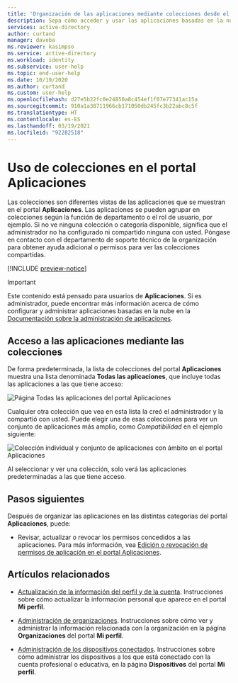 ```yaml
---
title: 'Organización de las aplicaciones mediante colecciones desde el portal Aplicaciones: Azure Active Directory | Microsoft Docs'
description: Sepa cómo acceder y usar las aplicaciones basadas en la nube de la organización en el portal Aplicaciones.
services: active-directory
author: curtand
manager: daveba
ms.reviewer: kasimpso
ms.service: active-directory
ms.workload: identity
ms.subservice: user-help
ms.topic: end-user-help
ms.date: 10/19/2020
ms.author: curtand
ms.custom: user-help
ms.openlocfilehash: d27e5b22fc0e24850a8c454ef1f07e77341ac15a
ms.sourcegitcommit: 910a1a38711966cb171050db245fc3b22abc8c5f
ms.translationtype: HT
ms.contentlocale: es-ES
ms.lasthandoff: 03/19/2021
ms.locfileid: "92282518"
---
```

# <a name="use-collections-in-the-my-apps-portal"></a>Uso de colecciones en el portal Aplicaciones

Las colecciones son diferentes vistas de las aplicaciones que se muestran en el portal **Aplicaciones**. Las aplicaciones se pueden agrupar en colecciones según la función de departamento o el rol de usuario, por ejemplo. Si no ve ninguna colección o categoría disponible, significa que el administrador no ha configurado ni compartido ninguna con usted. Póngase en contacto con el departamento de soporte técnico de la organización para obtener ayuda adicional o permisos para ver las colecciones compartidas.

[!INCLUDE [preview-notice](../../../includes/active-directory-end-user-my-apps-and-workspaces.md)]

>[!Important]
>Este contenido está pensado para usuarios de **Aplicaciones**. Si es administrador, puede encontrar más información acerca de cómo configurar y administrar aplicaciones basadas en la nube en la [Documentación sobre la administración de aplicaciones](../manage-apps/access-panel-collections.md).

## <a name="access-apps-using-collections"></a>Acceso a las aplicaciones mediante las colecciones

De forma predeterminada, la lista de colecciones del portal **Aplicaciones** muestra una lista denominada **Todas las aplicaciones**, que incluye todas las aplicaciones a las que tiene acceso:

![Página Todas las aplicaciones del portal Aplicaciones](media/my-applications-portal-workspaces/my-apps-all-apps.png)

Cualquier otra colección que vea en esta lista la creó el administrador y la compartió con usted. Puede elegir una de esas colecciones para ver un conjunto de aplicaciones más amplio, como *Compatibilidad* en el ejemplo siguiente:

![Colección individual y conjunto de aplicaciones con ámbito en el portal Aplicaciones](media/my-applications-portal-workspaces/my-apps-workspace.png)

Al seleccionar y ver una colección, solo verá las aplicaciones predeterminadas a las que tiene acceso.

## <a name="next-steps"></a>Pasos siguientes

Después de organizar las aplicaciones en las distintas categorías del portal **Aplicaciones**, puede:

- Revisar, actualizar o revocar los permisos concedidos a las aplicaciones. Para más información, vea [Edición o revocación de permisos de aplicación en el portal Aplicaciones](my-applications-portal-permissions-saved-accounts.md).

## <a name="related-articles"></a>Artículos relacionados

- [Actualización de la información del perfil y de la cuenta](my-account-portal-overview.md). Instrucciones sobre cómo actualizar la información personal que aparece en el portal **Mi perfil**.

- [Administración de organizaciones](my-account-portal-organizations-page.md). Instrucciones sobre cómo ver y administrar la información relacionada con la organización en la página **Organizaciones** del portal **Mi perfil**.

- [Administración de los dispositivos conectados](my-account-portal-devices-page.md). Instrucciones sobre cómo administrar los dispositivos a los que está conectado con la cuenta profesional o educativa, en la página **Dispositivos** del portal **Mi perfil**.